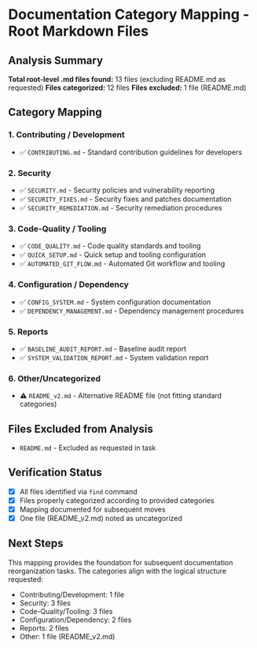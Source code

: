 # Documentation Category Mapping - Root Markdown Files

## Analysis Summary
**Total root-level .md files found:** 13 files (excluding README.md as requested)
**Files categorized:** 12 files
**Files excluded:** 1 file (README.md)

## Category Mapping

### 1. Contributing / Development
- ✅ `CONTRIBUTING.md` - Standard contribution guidelines for developers

### 2. Security
- ✅ `SECURITY.md` - Security policies and vulnerability reporting
- ✅ `SECURITY_FIXES.md` - Security fixes and patches documentation
- ✅ `SECURITY_REMEDIATION.md` - Security remediation procedures

### 3. Code-Quality / Tooling
- ✅ `CODE_QUALITY.md` - Code quality standards and tooling
- ✅ `QUICK_SETUP.md` - Quick setup and tooling configuration
- ✅ `AUTOMATED_GIT_FLOW.md` - Automated Git workflow and tooling

### 4. Configuration / Dependency
- ✅ `CONFIG_SYSTEM.md` - System configuration documentation
- ✅ `DEPENDENCY_MANAGEMENT.md` - Dependency management procedures

### 5. Reports
- ✅ `BASELINE_AUDIT_REPORT.md` - Baseline audit report
- ✅ `SYSTEM_VALIDATION_REPORT.md` - System validation report

### 6. Other/Uncategorized
- ⚠️ `README_v2.md` - Alternative README file (not fitting standard categories)

## Files Excluded from Analysis
- `README.md` - Excluded as requested in task

## Verification Status
- [x] All files identified via `find` command
- [x] Files properly categorized according to provided categories
- [x] Mapping documented for subsequent moves
- [x] One file (README_v2.md) noted as uncategorized

## Next Steps
This mapping provides the foundation for subsequent documentation reorganization tasks. The categories align with the logical structure requested:
- Contributing/Development: 1 file
- Security: 3 files  
- Code-Quality/Tooling: 3 files
- Configuration/Dependency: 2 files
- Reports: 2 files
- Other: 1 file (README_v2.md)
